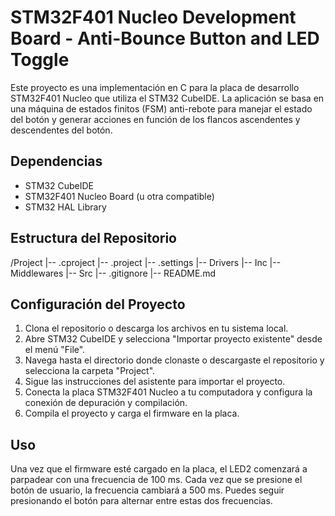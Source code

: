 # STM32F401 Nucleo Development Board - Anti-Bounce Button and LED Toggle

Este proyecto es una implementación en C para la placa de desarrollo STM32F401 Nucleo que utiliza el STM32 CubeIDE. 
La aplicación se basa en una máquina de estados finitos (FSM) anti-rebote para manejar el estado del botón y generar acciones en función de los flancos ascendentes y descendentes del botón. 


## Dependencias

- STM32 CubeIDE
- STM32F401 Nucleo Board (u otra compatible)
- STM32 HAL Library

## Estructura del Repositorio

/Project
|-- .cproject
|-- .project
|-- .settings
|-- Drivers
|-- Inc
|-- Middlewares
|-- Src
|-- .gitignore
|-- README.md

## Configuración del Proyecto

1. Clona el repositorio o descarga los archivos en tu sistema local.
2. Abre STM32 CubeIDE y selecciona "Importar proyecto existente" desde el menú "File".
3. Navega hasta el directorio donde clonaste o descargaste el repositorio y selecciona la carpeta "Project".
4. Sigue las instrucciones del asistente para importar el proyecto.
5. Conecta la placa STM32F401 Nucleo a tu computadora y configura la conexión de depuración y compilación.
6. Compila el proyecto y carga el firmware en la placa.

## Uso

Una vez que el firmware esté cargado en la placa, el LED2 comenzará a parpadear con una frecuencia de 100 ms. Cada vez que se presione el botón de usuario, la frecuencia cambiará a 500 ms. Puedes seguir presionando el botón para alternar entre estas dos frecuencias.


